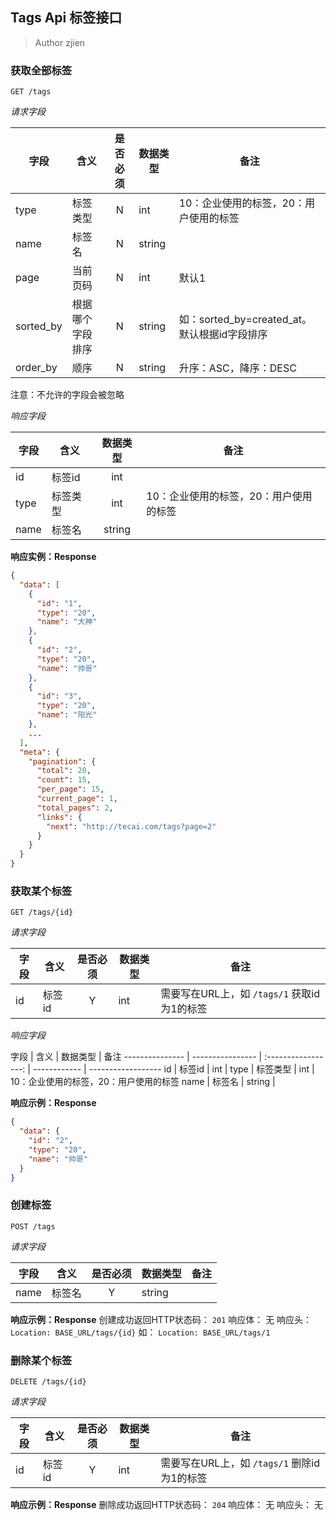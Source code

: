 ## Tags Api 标签接口

> Author zjien


### 获取全部标签
`GET /tags`

_请求字段_

字段 | 含义 | 是否必须 | 数据类型 | 备注
------------- | ---------------- | :-----------------: | ------------ | ------------------
type | 标签类型 | N | int | 10：企业使用的标签，20：用户使用的标签
name | 标签名 | N | string | 
page | 当前页码 | N | int | 默认1
sorted_by | 根据哪个字段排序 | N | string | 如：sorted_by=created_at。默认根据id字段排序
order_by | 顺序 | N | string | 升序：ASC，降序：DESC
注意：不允许的字段会被忽略

_响应字段_

字段 | 含义 | 数据类型 | 备注
------------------- | --------------------- | :---------------------: | ---------------------
id | 标签id | int |
type | 标签类型 | int | 10：企业使用的标签，20：用户使用的标签
name | 标签名 | string | 

**响应实例：Response**
```json
{
  "data": [
    {
      "id": "1",
      "type": "20",
      "name": "大神"
    },
    {
      "id": "2",
      "type": "20",
      "name": "帅哥"
    },
    {
      "id": "3",
      "type": "20",
      "name": "阳光"
    },
    ...
  ],
  "meta": {
    "pagination": {
      "total": 20,
      "count": 15,
      "per_page": 15,
      "current_page": 1,
      "total_pages": 2,
      "links": {
        "next": "http://tecai.com/tags?page=2"
      }
    }
  }
}
```


### 获取某个标签
`GET /tags/{id}`

_请求字段_

字段 | 含义 | 是否必须 | 数据类型 | 备注
------------- | ---------------- | :-----------------: | ------------ | ------------------
id | 标签id | Y | int | 需要写在URL上，如 `/tags/1` 获取id为1的标签

_响应字段_

字段 | 含义 | 数据类型 | 备注
--------------- | ---------------- | :-----------------: | ------------ | ------------------
id | 标签id | int |
type | 标签类型 | int | 10：企业使用的标签，20：用户使用的标签
name | 标签名 | string | 

**响应示例：Response**
```json
{
  "data": {
    "id": "2",
    "type": "20",
    "name": "帅哥"
  }
}
```


### 创建标签
`POST /tags`

_请求字段_

字段 | 含义 | 是否必须 | 数据类型 | 备注
------------- | ---------------- | :-----------------: | ------------ | ------------------
name | 标签名 | Y | string | 

**响应示例：Response**
创建成功返回HTTP状态码： `201`
响应体： 无
响应头： `Location: BASE_URL/tags/{id}` 如： `Location: BASE_URL/tags/1`


### 删除某个标签
`DELETE /tags/{id}`

_请求字段_

字段 | 含义 | 是否必须 | 数据类型 | 备注
------------- | ---------------- | :-----------------: | ------------ | ------------------
id | 标签id | Y | int | 需要写在URL上，如 `/tags/1` 删除id为1的标签

**响应示例：Response**
删除成功返回HTTP状态码： `204`
响应体： 无
响应头： 无